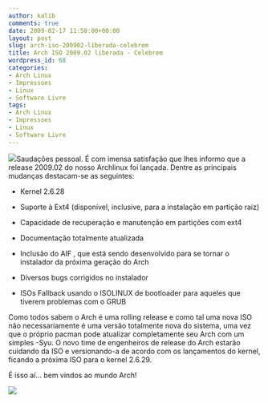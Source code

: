 ```yaml
---
author: kalib
comments: true
date: 2009-02-17 11:58:00+00:00
layout: post
slug: arch-iso-200902-liberada-celebrem
title: Arch ISO 2009.02 liberada - Celebrem
wordpress_id: 68
categories:
- Arch Linux
- Impressoes
- Linux
- Software Livre
tags:
- Arch Linux
- Impressoes
- Linux
- Software Livre
---
```


[![](http://kalib.pre.hw40.webservidor.net/wordpress/wp-content/uploads/2009/02/arch_fireworks-300x224.png)](http://kalib.pre.hw40.webservidor.net/wordpress/wp-content/uploads/2009/02/arch_fireworks.png)Saudações pessoal. É com imensa satisfação que lhes informo que a release 2009.02 do nosso Archlinux foi lançada. Dentre as principais mudanças destacam-se as seguintes:




* Kernel 2.6.28  

* Suporte à Ext4 (disponível, inclusive, para a instalação em partição raiz)  

* Capacidade de recuperação e manutenção em partições com ext4  

* Documentação totalmente atualizada  

* Inclusão do AIF , que está sendo desenvolvido para se tornar o instalador da próxima geração do Arch  

* Diversos bugs corrigidos no instalador  

* ISOs Fallback usando o ISOLINUX de bootloader para aqueles que tiverem problemas com o GRUB




Como todos sabem o Arch é uma rolling release e como tal uma nova ISO não necessariamente é uma versão totalmente nova do sistema, uma vez que o próprio pacman pode atualizar completamente seu Arch com um simples -Syu. O novo time de engenheiros de release do Arch estarão cuidando da ISO e versionando-a de acordo com os lançamentos do kernel, ficando a próxima ISO para o kernel 2.6.29.  

  

É isso aí... bem vindos ao mundo Arch!




[![](http://img376.imageshack.us/img376/8000/userbar635980sd7.gif)](http://img376.imageshack.us/img376/8000/userbar635980sd7.gif)



